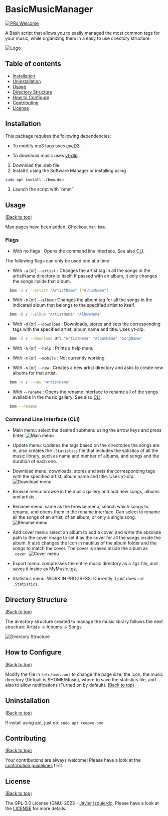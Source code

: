 # BasicMusicManager
[![PRs Welcome](https://img.shields.io/badge/PRs-welcome-brightgreen.svg?style=shields)](http://makeapullrequest.com)


A Bash script that allows you to easily managed the most common tags for your music, while organizing them in a easy to use directory structure.

![Logo](logo_round.svg)

## Table of contents

- [Installation](#installation)
- [Uninstallation](#uninstallation)
- [Usage](#usage)
- [Directory Structure](#directory-structure)
- [How to Configure](#how-to-configure)
- [Contributing](#contributing)
- [License](#license)

## Installation

This package requires the following dependencies:

- To modify mp3 tags uses [eyeD3](https://github.com/nicfit/eyeD3).

- To download music uses [yt-dlp](https://github.com/yt-dlp/yt-dlp).

1. Download the .deb file
2. Install it using the Software Manager or installing using

```bash
sudo apt install ./bmm.deb
```

3. Launch the script with `bmm``

## Usage

[(Back to top)](#table-of-contents)

Man pages have been added. Checkout `man bmm`.

### Flags

- With no flags : Opens the command line interface. See also [CLI](#command-line-interface-cli).

The following flags can only be used one at a time

- With `-a` (or) `--artist` : Changes the artist tag in all the songs in the artistName directory to itself. If passed with an album, it only changes the songs inside that album.

```bash
  bmm -a / --artist "ArtistName" ["AlbumName"]
```

- With `-b` (or) `--album` : Changes the album tag for all the songs in the indicated album that belongs to the specified artist to itself.

```bash
  bmm -b / --album "ArtistName" "AlbumName"
```

- With `-d` (or) `--download` : Downloads, stores and sets the corresponding tags with the specified artist, album name and title. Uses yt-dlp.

```bash
  bmm -d / --download Url "ArtistName" "AlbumName" "SongName"
```

- With `-h` (or) `--help` : Prints a help menu

- With `-m` (or) `--mobile` : Not currently working

- With `-n` (or) `--new` : Creates a new artist directory and asks to create new albums for that artist.

```bash
  bmm -n / --new "ArtistName"
```

- With `--rename` : Opens the rename interface to rename all of the songs available in the music gallery. See also [CLI](#command-line-interface-cli).

```bash
  bmm --rename
```

### Command Line Interface (CLI)

- Main menu: select the desired submenu using the arrow keys and press Enter.
![Main menu](media/mainMenu.png)

- Update menu: Updates the tags based on the directories the songs are in, also creates the `.Statistics` file that includes the satistics of all the music library, such as name and number of albums, and songs and the duration of each one.

- Download menu: downloads, stores and sets the corresponding tags with the specified artist, album name and title. Uses yt-dlp.
![Download menu](media/DownloadMenu.png)

- Browse menu: browse in the music gallery and add new songs, albums and artists.

- Rename menu: same as the browse menu, search which songs to rename, and opens them in the rename interface. Can select to rename all the songs of an artist, of an album, or only a single song.
![Rename menu](media/renameMenu.png)

- Add cover menu: select an album to add a cover, and write the absolute path to the cover image to set it as the cover for all the songs inside the album.
It also changes the icon in nautilus of the album folder and the songs to match the cover. The cover is saved inside the album as `.cover`.
![Cover menu](media/coverMenu.png)

- Export menu: compresses the entire music directory as a .tgz file, and saves it inside as MyMusic.tgz.

- Statistics menu: WORK IN PROGRESS. Currently it just does `cat .Statistics`.

## Directory Structure

[(Back to top)](#table-of-contents)

The directory structure created to manage the music library follows the next structure: Artists -> Albums -> Songs

![Directory Structure](media/directory_Structure.png)

## How to Configure

[(Back to top)](#table-of-contents)

Modify the file in `/etc/bmm.conf` to change the page size, the icon, the music directory (Defualt is $HOME/Music), where to save the statistics file, and also to allow notifications (Turned on by default).
[(Back to top)](#table-of-contents)

## Uninstallation

[(Back to top)](#table-of-contents)

If install using apt, just do: `sudo apt remove bmm`

## Contributing

[(Back to top)](#table-of-contents)

Your contributions are always welcome! Please have a look at the [contribution guidelines](CONTRIBUTING.md) first.

## License

[(Back to top)](#table-of-contents)

The GPL-3.0 License (GNU) 2023 - [Javier Izquierdo](https://github.com/javizqh/). Please have a look at the [LICENSE](LICENSE) for more details.
